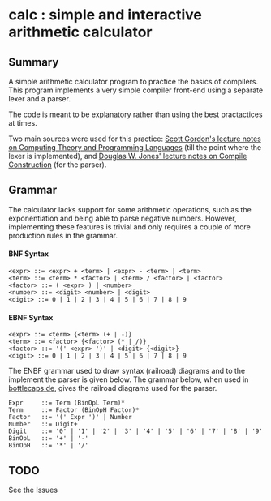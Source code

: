 # calc : simple and interactive arithmetic calculator

## Summary
A simple arithmetic calculator program to practice the basics of compilers. This program implements a very simple compiler front-end using a separate lexer and a parser.

The code is meant to be explanatory rather than using the best practactices at times.

Two main sources were used for this practice: [Scott Gordon's lecture notes on Computing Theory and Programming Languages](https://athena.ecs.csus.edu/~gordonvs/135/resources/) (till the point where the lexer is implemented), and [Douglas W. Jones' lecture notes on Compile Construction](http://homepage.divms.uiowa.edu/~jones/compiler/notes/) (for the parser).

## Grammar 
The calculator lacks support for some arithmetic operations, such as the exponentiation and being able to parse negative numbers. However, implementing these features is trivial and only requires a couple of more production rules in the grammar. 

#### BNF Syntax
```
<expr> ::= <expr> + <term> | <expr> - <term> | <term>
<term> ::= <term> * <factor> | <term> / <factor> | <factor>
<factor> ::= ( <expr> ) | <number>
<number> ::= <digit> <number> | <digit>
<digit> ::= 0 | 1 | 2 | 3 | 4 | 5 | 6 | 7 | 8 | 9
```

#### EBNF Syntax
```
<expr> ::= <term> {<term> (+ | -)} 
<term> ::= <factor> {<factor> (* | /)} 
<factor> ::= '(' <expr> ')' | <digit> {<digit>}
<digit> ::= 0 | 1 | 2 | 3 | 4 | 5 | 6 | 7 | 8 | 9
```
The ENBF grammar used to draw syntax (railroad) diagrams and to the implement the parser is given below. The grammar below, when used in [bottlecaps.de](https://www.bottlecaps.de/rr/ui), gives the railroad diagrams used for the parser. 

```
Expr     ::= Term (BinOpL Term)*
Term     ::= Factor (BinOpH Factor)*
Factor   ::= '(' Expr ')' | Number
Number   ::= Digit+
Digit    ::= '0' | '1' | '2' | '3' | '4' | '5' | '6' | '7' | '8' | '9'
BinOpL   ::= '+' | '-'
BinOpH   ::= '*' | '/'
```

## TODO
See the Issues
